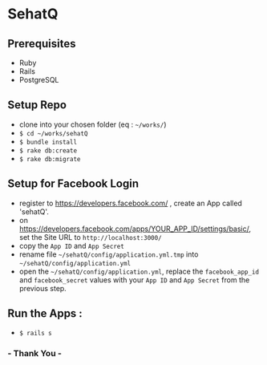 # SehatQ

## Prerequisites
* Ruby
* Rails
* PostgreSQL

## Setup Repo
* clone into your chosen folder (eq : `~/works/`)
* `$ cd ~/works/sehatQ`
* `$ bundle install`
* `$ rake db:create`
* `$ rake db:migrate`

## Setup for Facebook Login
* register to https://developers.facebook.com/ , create an App called 'sehatQ'.
* on https://developers.facebook.com/apps/YOUR_APP_ID/settings/basic/, set the Site URL to `http://localhost:3000/`
* copy the `App ID` and `App Secret`
* rename file `~/sehatQ/config/application.yml.tmp` into `~/sehatQ/config/application.yml`
* open the `~/sehatQ/config/application.yml`, replace the `facebook_app_id` and `facebook_secret` values with your `App ID` and `App Secret` from the previous step.

## Run the Apps :
* `$ rails s`

### - Thank You -
